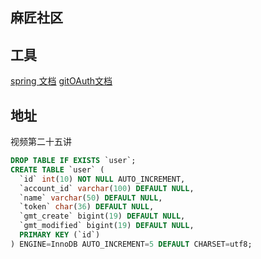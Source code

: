 ## 麻匠社区


## 工具
[spring 文档](https://spring.io/guides)
[gitOAuth文档](https://developer.github.com/apps/building-oauth-apps/)
## 地址
视频第二十五讲


```sql
DROP TABLE IF EXISTS `user`;
CREATE TABLE `user` (
  `id` int(10) NOT NULL AUTO_INCREMENT,
  `account_id` varchar(100) DEFAULT NULL,
  `name` varchar(50) DEFAULT NULL,
  `token` char(36) DEFAULT NULL,
  `gmt_create` bigint(19) DEFAULT NULL,
  `gmt_modified` bigint(19) DEFAULT NULL,
  PRIMARY KEY (`id`)
) ENGINE=InnoDB AUTO_INCREMENT=5 DEFAULT CHARSET=utf8;
```